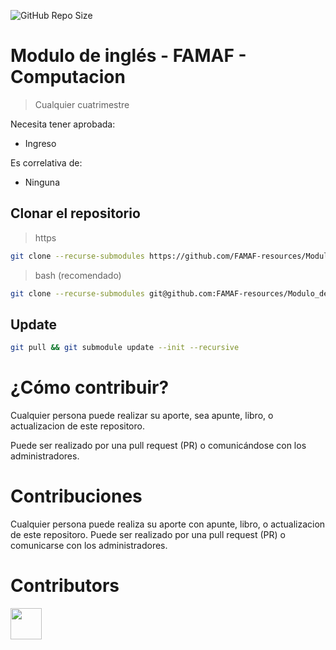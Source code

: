 ![GitHub Repo Size](https://img.shields.io/github/repo-size/FAMAF-resources/Modulo_de_ingles-FAMAF)

# Modulo de inglés - FAMAF - Computacion

> Cualquier cuatrimestre

Necesita tener aprobada:

- Ingreso

Es correlativa de:

- Ninguna

## Clonar el repositorio

> https

```bash
git clone --recurse-submodules https://github.com/FAMAF-resources/Modulo_de_ingles-FAMAF.git
```

> bash (recomendado)

```bash
git clone --recurse-submodules git@github.com:FAMAF-resources/Modulo_de_ingles-FAMAF.git
```

## Update

```bash
git pull && git submodule update --init --recursive
```

# ¿Cómo contribuir?

Cualquier persona puede realizar su aporte, sea apunte, libro, o actualizacion de este repositoro.

Puede ser realizado por una pull request (PR) o comunicándose con los administradores.

# Contribuciones

Cualquier persona puede realiza su aporte con apunte, libro, o actualizacion de este repositoro. Puede ser realizado por una pull request (PR) o comunicarse con los administradores.

# Contributors
<a href="https://github.com/FAMAF-resources/Modulo_de_ingles-FAMAF/graphs/contributors">
  <img src="https://contrib.rocks/image?repo=FAMAF-resources/Modulo_de_ingles-FAMAF" height="50"/>
</a>
